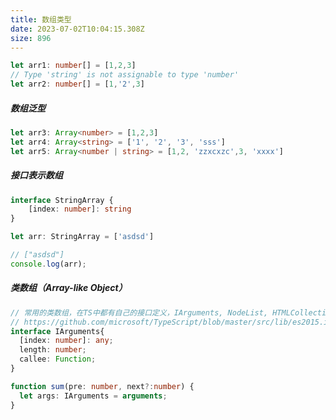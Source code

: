 ```yaml
---
title: 数组类型
date: 2023-07-02T10:04:15.308Z
size: 896
---
```

```typescript
let arr1: number[] = [1,2,3]
// Type 'string' is not assignable to type 'number'
let arr2: number[] = [1,'2',3]
```

##### 数组泛型

```typescript
let arr3: Array<number> = [1,2,3]
let arr4: Array<string> = ['1', '2', '3', 'sss']
let arr5: Array<number | string> = [1,2, 'zzxcxzc',3, 'xxxx']
```

##### 接口表示数组

```typescript
interface StringArray {
    [index: number]: string
}

let arr: StringArray = ['asdsd']

// ["asdsd"]
console.log(arr);
```

##### 类数组（Array-like Object）

```typescript
// 常用的类数组，在TS中都有自己的接口定义，IArguments, NodeList, HTMLCollection等
// https://github.com/microsoft/TypeScript/blob/master/src/lib/es2015.iterable.d.ts#L94
interface IArguments{
  [index: number]: any;
  length: number;
  callee: Function;
}

function sum(pre: number, next?:number) {
  let args: IArguments = arguments;
}
```

